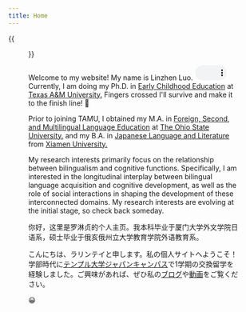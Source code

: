 ```yaml
---
title: Home
---
```


{{<figure src="/media/Photo.JPG" title="Me at the Ohio Union with Brutus Buckeye" width="450">}}


Welcome to my website! My name is Linzhen Luo. <audio controls="" style="width: 15%; height: 30px;"> <source src="/media/Name.mp4"> Your browser does not support the audio element. </audio> Currently, I am doing my Ph.D. in [Early Childhood Education](https://tlac.tamu.edu/academics/early-childhood-education/) at [Texas A&M University.](https://www.tamu.edu/index.html) Fingers crossed I'll survive and make it to the finish line! 🤩

Prior to joining TAMU, I obtained my M.A. in [Foreign, Second, and Multilingual Language Education](https://ehe.osu.edu/graduate/foreign-second-and-multilingual-language-education) at [The Ohio State University.](https://www.osu.edu/) and my B.A. in [Japanese Language and Literature](https://cflc.xmu.edu.cn/) from [Xiamen University.](https://www.xmu.edu.cn) 

My research interests primarily focus on the relationship between bilingualism and cognitive functions. Specifically, I am interested in the longitudinal interplay between bilingual language acquisition and cognitive development, as well as the role of social interactions in shaping the development of these interconnected domains. My research interests are evolving at the initial stage, so check back someday.

你好，这里是罗淋贞的个人主页。我本科毕业于厦门大学外文学院日语系，硕士毕业于俄亥俄州立大学教育学院外语教育系。

こんにちは、ラリンテイと申します。私の個人サイトへようこそ！学部時代に[テンプル大学ジャパンキャンパス](https://www.tuj.ac.jp/jp)で1学期の交換留学を経験しました。ご興味があれば、ぜひ私の[ブログ](https://beckyllz.design.blog)や[動画](https://youtu.be/bisOIGIX36M)をご覧ください。

😀



